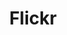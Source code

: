 ---
blog: hhttps://blog.flickr.net/en
font:
  name: Frutiger
  myfonts: https://www.myfonts.com/fonts/adobe/frutiger/
github: flickr
logohandle: flickr
sort: flickr
title: Flickr
twitter: Flickr
website: https://www.flickr.com/
wikipedia: https://en.wikipedia.org/wiki/Flickr
---